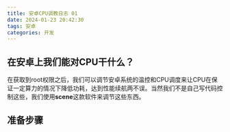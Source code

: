 ```yaml
---
title: 安卓CPU调教日志 01
date: 2024-01-23 20:42:30
tags: 安卓
categories: 开发
---
```


## 在安卓上我们能对CPU干什么？

在获取到root权限之后，我们可以调节安卓系统的温控和CPU调度来让CPU在保证一定算力的情况下降低功耗，达到性能续航两不误。当然我们不是自己写代码控制这些，我们使用**scene**这款软件来调节这些东西。

## 准备步骤

